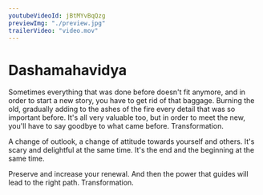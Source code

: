 ```yaml
---
youtubeVideoId: jBtMYvBqQzg
previewImg: "./preview.jpg"
trailerVideo: "video.mov"
---
```


# Dashamahavidya

Sometimes everything that was done before doesn't fit anymore, and in order to start a new story, you have to get rid of that baggage. Burning the old, gradually adding to the ashes of the fire every detail that was so important before. It's all very valuable too, but in order to meet the new, you'll have to say goodbye to what came before. Transformation.

A change of outlook, a change of attitude towards yourself and others. It's scary and delightful at the same time. It's the end and the beginning at the same time.

Preserve and increase your renewal.
And then the power that guides will lead to the right path. Transformation.
